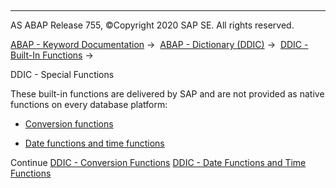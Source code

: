   

* * *

AS ABAP Release 755, ©Copyright 2020 SAP SE. All rights reserved.

[ABAP - Keyword Documentation](javascript:call_link\('abenabap.htm'\)) →  [ABAP - Dictionary (DDIC)](javascript:call_link\('abenabap_dictionary.htm'\)) →  [DDIC - Built-In Functions](javascript:call_link\('abenddic_builtin_functions.htm'\)) → 

DDIC - Special Functions

These built-in functions are delivered by SAP and are not provided as native functions on every database platform:

-   [Conversion functions](javascript:call_link\('abenddic_conversion_functions.htm'\))

-   [Date functions and time functions](javascript:call_link\('abenddic_date_time_functions.htm'\))

Continue
[DDIC - Conversion Functions](javascript:call_link\('abenddic_conversion_functions.htm'\))
[DDIC - Date Functions and Time Functions](javascript:call_link\('abenddic_date_time_functions.htm'\))